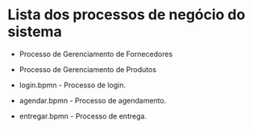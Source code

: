 # Lista dos processos de negócio do sistema

* Processo de Gerenciamento de Fornecedores
* Processo de Gerenciamento de Produtos

* login.bpmn - Processo de login.
* agendar.bpmn - Processo de agendamento.
* entregar.bpmn - Processo de entrega.


